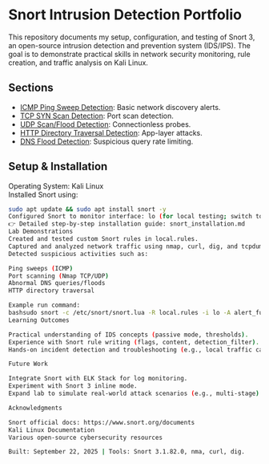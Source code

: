 # Snort Intrusion Detection Portfolio

This repository documents my setup, configuration, and testing of Snort 3, an open-source intrusion detection and prevention system (IDS/IPS). The goal is to demonstrate practical skills in network security monitoring, rule creation, and traffic analysis on Kali Linux.

## Sections
- [ICMP Ping Sweep Detection](docs/icmp.md): Basic network discovery alerts.
- [TCP SYN Scan Detection](docs/tcp.md): Port scan detection.
- [UDP Scan/Flood Detection](docs/udp_test.md): Connectionless probes.
- [HTTP Directory Traversal Detection](docs/http.md): App-layer attacks.
- [DNS Flood Detection](docs/dns.md): Suspicious query rate limiting.

## Setup & Installation
Operating System: Kali Linux  
Installed Snort using:  
```bash
sudo apt update && sudo apt install snort -y
Configured Snort to monitor interface: lo (for local testing; switch to enp0s3 for live traffic).
👉 Detailed step-by-step installation guide: snort_installation.md
Lab Demonstrations
Created and tested custom Snort rules in local.rules.
Captured and analyzed network traffic using nmap, curl, dig, and tcpdump.
Detected suspicious activities such as:

Ping sweeps (ICMP)
Port scanning (Nmap TCP/UDP)
Abnormal DNS queries/floods
HTTP directory traversal

Example run command:
bashsudo snort -c /etc/snort/snort.lua -R local.rules -i lo -A alert_full -k none -l /var/log/snort
Learning Outcomes

Practical understanding of IDS concepts (passive mode, thresholds).
Experience with Snort rule writing (flags, content, detection_filter).
Hands-on incident detection and troubleshooting (e.g., local traffic capture).

Future Work

Integrate Snort with ELK Stack for log monitoring.
Experiment with Snort 3 inline mode.
Expand lab to simulate real-world attack scenarios (e.g., multi-stage).

Acknowledgments

Snort official docs: https://www.snort.org/documents
Kali Linux Documentation
Various open-source cybersecurity resources

Built: September 22, 2025 | Tools: Snort 3.1.82.0, nma, curl, dig.

